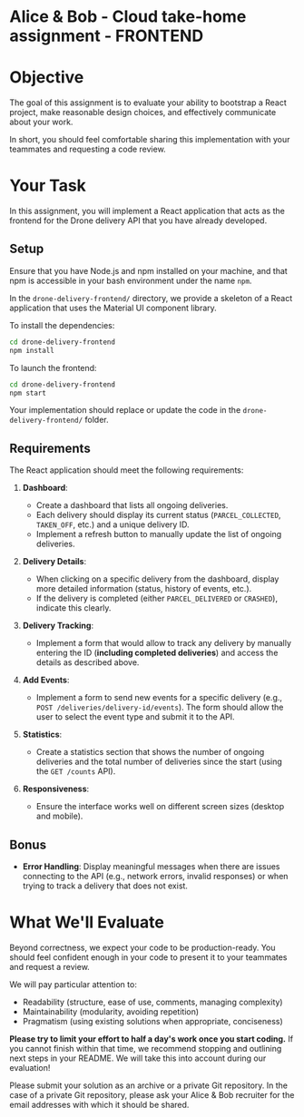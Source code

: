 Alice & Bob - Cloud take-home assignment - FRONTEND
==================================

# Objective

The goal of this assignment is to evaluate your ability to bootstrap a React project, make reasonable design choices, and effectively communicate about your work.

In short, you should feel comfortable sharing this implementation with your teammates and requesting a code review.

# Your Task

In this assignment, you will implement a React application that acts as the frontend for the Drone delivery API that you have already developed.

## Setup

Ensure that you have Node.js and npm installed on your machine, and that npm is accessible in your bash environment under the name `npm`.

In the `drone-delivery-frontend/` directory, we provide a skeleton of a React application that uses the Material UI component library.

To install the dependencies:

```bash
cd drone-delivery-frontend
npm install
```

To launch the frontend:

```bash
cd drone-delivery-frontend
npm start
```

Your implementation should replace or update the code in the `drone-delivery-frontend/` folder.

## Requirements

The React application should meet the following requirements:

1. **Dashboard**:
    - Create a dashboard that lists all ongoing deliveries.
    - Each delivery should display its current status (`PARCEL_COLLECTED`, `TAKEN_OFF`, etc.) and a unique delivery ID.
    - Implement a refresh button to manually update the list of ongoing deliveries.

2. **Delivery Details**:
    - When clicking on a specific delivery from the dashboard, display more detailed information (status, history of events, etc.).
    - If the delivery is completed (either `PARCEL_DELIVERED` or `CRASHED`), indicate this clearly.

3. **Delivery Tracking**: 
    - Implement a form that would allow to track any delivery by manually entering the ID (**including completed deliveries**) and access the details as described above.

4. **Add Events**:
    - Implement a form to send new events for a specific delivery (e.g., `POST /deliveries/delivery-id/events`). The form should allow the user to select the event type and submit it to the API.

5. **Statistics**:
    - Create a statistics section that shows the number of ongoing deliveries and the total number of deliveries since the start (using the `GET /counts` API).

6. **Responsiveness**:
    - Ensure the interface works well on different screen sizes (desktop and mobile).

## Bonus

- **Error Handling**: Display meaningful messages when there are issues connecting to the API (e.g., network errors, invalid responses) or when trying to track a delivery that does not exist.


# What We'll Evaluate

Beyond correctness, we expect your code to be production-ready. You should feel confident enough in your code to present it to your teammates and request a review.

We will pay particular attention to:

- Readability (structure, ease of use, comments, managing complexity)
- Maintainability (modularity, avoiding repetition)
- Pragmatism (using existing solutions when appropriate, conciseness)

**Please try to limit your effort to half a day's work once you start coding.** If you cannot finish within that time, we recommend stopping and outlining next steps in your README. We will take this into account during our evaluation!

Please submit your solution as an archive or a private Git repository. In the case of a private Git repository, please ask your Alice & Bob recruiter for the email addresses with which it should be shared.
